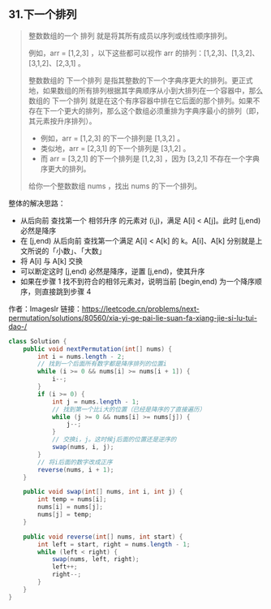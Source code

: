 ## 31.下一个排列

>整数数组的一个 排列  就是将其所有成员以序列或线性顺序排列。
> 
> 例如，arr = [1,2,3] ，以下这些都可以视作 arr 的排列：[1,2,3]、[1,3,2]、[3,1,2]、[2,3,1] 。
> 
> 整数数组的 下一个排列 是指其整数的下一个字典序更大的排列。更正式地，如果数组的所有排列根据其字典顺序从小到大排列在一个容器中，那么数组的 下一个排列 就是在这个有序容器中排在它后面的那个排列。如果不存在下一个更大的排列，那么这个数组必须重排为字典序最小的排列（即，其元素按升序排列）。
> * 例如，arr = [1,2,3] 的下一个排列是 [1,3,2] 。
> * 类似地，arr = [2,3,1] 的下一个排列是 [3,1,2] 。
> * 而 arr = [3,2,1] 的下一个排列是 [1,2,3] ，因为 [3,2,1] 不存在一个字典序更大的排列。
> 
> 给你一个整数数组 nums ，找出 nums 的下一个排列。

整体的解决思路：    
* 从后向前 查找第一个 相邻升序 的元素对 (i,j)，满足 A[i] < A[j]。此时 [j,end) 必然是降序
* 在 [j,end) 从后向前 查找第一个满足 A[i] < A[k] 的 k。A[i]、A[k] 分别就是上文所说的「小数」、「大数」
* 将 A[i] 与 A[k] 交换
* 可以断定这时 [j,end) 必然是降序，逆置 [j,end)，使其升序
* 如果在步骤 1 找不到符合的相邻元素对，说明当前 [begin,end) 为一个降序顺序，则直接跳到步骤 4

作者：Imageslr
链接：https://leetcode.cn/problems/next-permutation/solutions/80560/xia-yi-ge-pai-lie-suan-fa-xiang-jie-si-lu-tui-dao-/

```java
class Solution {
    public void nextPermutation(int[] nums) {
        int i = nums.length - 2;
        // 找到一个后面所有数字都是降序排列的位置i
        while (i >= 0 && nums[i] >= nums[i + 1]) {
            i--;
        }
        if (i >= 0) {
            int j = nums.length - 1;
            // 找到第一个比i大的位置（已经是降序的了直接遍历）
            while (j >= 0 && nums[i] >= nums[j]) {
                j--;
            }
            // 交换i，j。这时候j后面的位置还是逆序的
            swap(nums, i, j);
        }
        // 将i后面的数字改成正序
        reverse(nums, i + 1);
    }

    public void swap(int[] nums, int i, int j) {
        int temp = nums[i];
        nums[i] = nums[j];
        nums[j] = temp;
    }

    public void reverse(int[] nums, int start) {
        int left = start, right = nums.length - 1;
        while (left < right) {
            swap(nums, left, right);
            left++;
            right--;
        }
    }
}
```